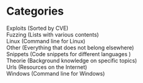 # Categories

Exploits (Sorted by CVE) <br>
Fuzzing (Lists with various contents) <br>
Linux (Command line for Linux) <br>
Other (Everything that does not belong elsewhere) <br>
Snippets (Code snippets for different languages ) <br>
Theorie (Background knowledge on specific topics) <br>
Urls (Resources on the Internet) <br>
Windows (Command line for Windows) <br>


